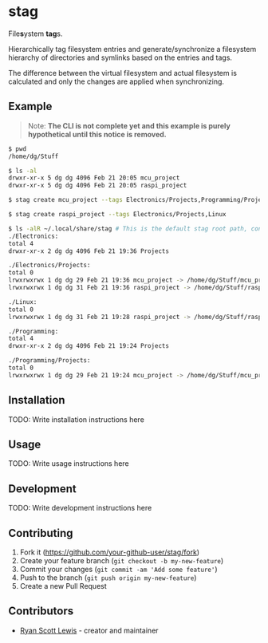 # stag

File**s**ystem **tag**s.

Hierarchically tag filesystem entries and generate/synchronize a filesystem hierarchy of directories
and symlinks based on the entries and tags.

The difference between the virtual filesystem and actual filesystem is calculated and only the
changes are applied when synchronizing.

## Example

> Note: **The CLI is not complete yet and this example is purely hypothetical until this notice is
> removed.**

```sh
$ pwd
/home/dg/Stuff

$ ls -al
drwxr-xr-x 5 dg dg 4096 Feb 21 20:05 mcu_project
drwxr-xr-x 5 dg dg 4096 Feb 21 20:05 raspi_project

$ stag create mcu_project --tags Electronics/Projects,Programming/Projects

$ stag create raspi_project --tags Electronics/Projects,Linux

$ ls -alR ~/.local/share/stag # This is the default stag root path, configurable via CLI arguments and/or config file
./Electronics:
total 4
drwxr-xr-x 2 dg dg 4096 Feb 21 19:36 Projects

./Electronics/Projects:
total 0
lrwxrwxrwx 1 dg dg 29 Feb 21 19:36 mcu_project -> /home/dg/Stuff/mcu_project
lrwxrwxrwx 1 dg dg 31 Feb 21 19:36 raspi_project -> /home/dg/Stuff/raspi_project

./Linux:
total 0
lrwxrwxrwx 1 dg dg 31 Feb 21 19:28 raspi_project -> /home/dg/Stuff/raspi_project

./Programming:
total 4
drwxr-xr-x 2 dg dg 4096 Feb 21 19:24 Projects

./Programming/Projects:
total 0
lrwxrwxrwx 1 dg dg 29 Feb 21 19:24 mcu_project -> /home/dg/Stuff/mcu_project
```

## Installation

TODO: Write installation instructions here

## Usage

TODO: Write usage instructions here

## Development

TODO: Write development instructions here

## Contributing

1. Fork it (<https://github.com/your-github-user/stag/fork>)
2. Create your feature branch (`git checkout -b my-new-feature`)
3. Commit your changes (`git commit -am 'Add some feature'`)
4. Push to the branch (`git push origin my-new-feature`)
5. Create a new Pull Request

## Contributors

- [Ryan Scott Lewis](https://github.com/your-github-user) - creator and maintainer
